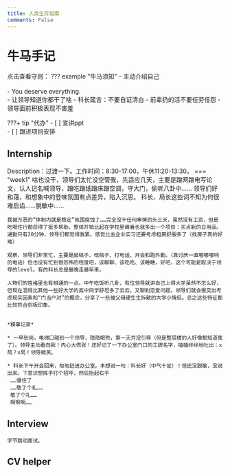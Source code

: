 ```yaml
---
title: 人类生存指南
comments: False
---
```


# 牛马手记

点击查看守则：
??? example "牛马须知"
    - 主动介绍自己<br>    
    - You deserve everything.  
    - 让领导知道你都干了啥
    - 科长箴言：不要自证清白
    - 前辈扔的活不要任劳任怨
    - 领导面前积极表现不害羞
    
???+ tip "代办"
    - [ ] 宣讲ppt<br>
    - [ ] 跟进项目安排<br>


## Internship 
Description：过渡一下。工作时间：8:30-17:00，午休11:20-13:30。
=== "week1"
    啥也没干，领导们太忙没空管我，先适应几天，主要是蹭网蹭电写论文，认人记名喊领导，蹭吃蹭纸蹭床蹭空调，守大门，偷听八卦中……
    领导们好和蔼，和想象中的登味氛围有点差异，陷入沉思。
    科长、局长这些词不知为何很难启齿……脱敏中……<br>

    我被万恶的“体制内就是稳定”氛围腐蚀了……完全没干任何事情的头三天，虽然没有工资，但是吃喝住行都获得了挺多帮助，整体开销比起在学校里瘫着也就多出一个项目：买点新的日用品。通勤只有20分钟，领导们都觉得我累。感觉比去企业实习还要考虑租房舒服多了（找房子真的好难）  
    
    观察，领导们非常忙，主要是敲稿子、改稿子、打电话、开会和跑外勤。（真讨厌一直嘟嘟嘟响的电话）但也没有忙到很恐怖的程度吧，该聊聊、该吃吃、该睡睡，好吧，这个可能是取决于领导的level。有的科长总是最晚走最早来。

    人物们的性格里也有相通的一点。中午吃饭听八卦，有位领导就讲自己上得大学虽然不怎么好，但现在混得比其他一些好大学的高中同学舒坦多了云云。又聊到恋爱问题。领导们就会很突出考虑现实因素和“门当户对”的概念，分享了一些被父母硬生生拆散的大学小情侣。总之这些特征都比较符合刻板印象。


    *糗事记录*

    * 一早到岗，电梯口碰到一个领导，隐隐眼熟，第一天并没引荐（但是整层楼的人好像都知道我了）。领导主动看向我！内心大慌张！还好记了一下办公室门口的工牌名字，磕磕绊绊地吐出：x局？x局！领导微笑。  
  
    * 科长下午开会回来，匆匆赶进办公室。本想说一句：科长好（中气十足）！但还没脱敏，没说出来。下意识想挥手打个招呼，然后抬起右手    
     ……僵住了   
     ……敬了个礼……    
     敬了个礼…… 
     啊啊啊……

## Interview
    字节跳动面试。

## CV helper